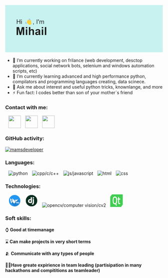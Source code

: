 <img src="https://github.com/mamsdeveloper/mamsdeveloper/blob/main/header.png"></img>

-   🔭 I’m currently working on frilance (web development, desctop applications, social network bots, selenium and windows automation scripts, etc)
-   🌱 I’m currently learning advanced and high performance python, compilators and programming languages creating, data scinece.
-   💬 Ask me about interest and useful python tricks, knownlange, and more
-   ⚡ Fun fact: I codes better than son of your mother`s friend

### Contact with me:

<p align="left">
<a style="margin-left: 10px;"href="https://t.me/butvin_mihail" target="blank"><img align="center" src="https://img.icons8.com/color/48/000000/telegram-app--v1.png" height="40" width="40" /></a>
<a style="margin-left: 10px;"href="https://vk.com/belk1na_alena" target="blank"><img align="center" src="https://img.icons8.com/color/48/000000/vk-com.png" height="40" width="40" /></a>
<a style="margin-left: 10px;"href="butvin.mihail@yandex.ru" alt="butvin.mihail@yandex.ru" target="blank"><img align="center" src="https://img.icons8.com/fluency/48/000000/mail.png" height="40" width="40" /></a>
</p>

### GitHub activity:

<p align="left"> <a href="https://github.com/ryo-ma/github-profile-trophy"><img src="https://github-profile-trophy.vercel.app/?username=mamsdeveloper&theme=onedark&no-frame=true&no-bg=true&column=7" alt="mamsdeveloper" /></a> 
</p>

### Languages:

<p>
	<img height="40" style="margin-left: 10px;" src="https://img.icons8.com/color/48/000000/python--v2.png" alt="python"/>
	<img height="40" style="margin-left: 10px;" src="https://img.icons8.com/color/48/000000/c-plus-plus-logo.png" alt="cpp/c/c++"/>
	<img height="40" style="margin-left: 10px;" src="https://img.icons8.com/color/48/000000/javascript--v1.png" alt="js/javascript"/>
	<img height="40" style="margin-left: 10px;" src="https://img.icons8.com/color/48/000000/html-5--v1.png" alt="html"/>
	<img height="40" style="margin-left: 10px;" src="https://img.icons8.com/color/48/000000/css3.png" alt="css"/>
</p>

### Technologies:

<p>
	<img height="40" style="margin-left: 10px; width: 40px;" src="https://github.com/mamsdeveloper/mamsdeveloper/blob/main/kivymd_logo.png" alt="kivy/kivymd"/>
	<img height="40" style="margin-left: 10px; width: 40px;" src="https://github.com/mamsdeveloper/mamsdeveloper/blob/main/django_logo.png" alt="django"/>
	<img height="40" style="margin-left: 10px; width: 40px;" src="https://img.icons8.com/color/48/000000/opencv.png" alt="opencv/computer vision/cv2"/>
	<img height="40" style="margin-left: 10px; width: 40px;" src="https://github.com/mamsdeveloper/mamsdeveloper/blob/main/Qt_logo.png" alt="qt/pyqt/pyside"/>
</p>

### Soft skills:

<p>
	<p>⌚ <strong>Good at timemanage</strong></p>
	<p>⌛ <strong>Can make projects in very short terms</strong></p>
	<p>🫂 <strong>Communicate with any types of people</strong></p>
	<p>👨‍💼<strong>Have greate expirience in team leading (partisipation in many hackathons and compititions as teamleader)</strong></p>
</p>
